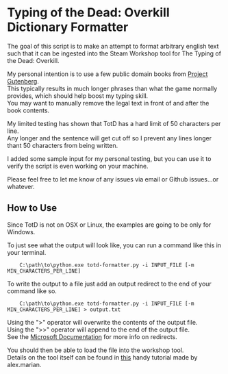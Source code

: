 Typing of the Dead: Overkill Dictionary Formatter
=================================================
The goal of this script is to make an attempt to format arbitrary english text such that it can be ingested into the Steam Workshop tool for The Typing of the Dead: Overkill.

My personal intention is to use a few public domain books from [Project Gutenberg](https://www.gutenberg.org/wiki/Main_Page).<br/>
This typically results in much longer phrases than what the game normally provides, which should help boost my typing skill.<br/>
You may want to manually remove the legal text in front of and after the book contents.

My limited testing has shown that TotD has a hard limit of 50 characters per line.<br/>
Any longer and the sentence will get cut off so I prevent any lines longer thant 50 characters from being written.

I added some sample input for my personal testing, but you can use it to verify the script is even working on your machine.

Please feel free to let me know of any issues via email or Github issues...or whatever.

How to Use
----------
Since TotD is not on OSX or Linux, the examples are going to be only for Windows.

To just see what the output will look like, you can run a command like this in your terminal.

        C:\path\to\python.exe totd-formatter.py -i INPUT_FILE [-m MIN_CHARACTERS_PER_LINE]

To write the output to a file just add an output redirect to the end of your command like so.

        C:\path\to\python.exe totd-formatter.py -i INPUT_FILE [-m MIN_CHARACTERS_PER_LINE] > output.txt

Using the ">" operator will overwrite the contents of the output file.<br/>
Using the ">>" operator will append to the end of the output file.<br/>
See the [Microsoft Documentation](https://www.microsoft.com/resources/documentation/windows/xp/all/proddocs/en-us/redirection.mspx?mfr=true) for more info on redirects.

You should then be able to load the file into the workshop tool.<br/>
Details on the tool itself can be found in [this](http://steamcommunity.com/sharedfiles/filedetails/?id=414808565) handy tutorial made by alex.marian.
